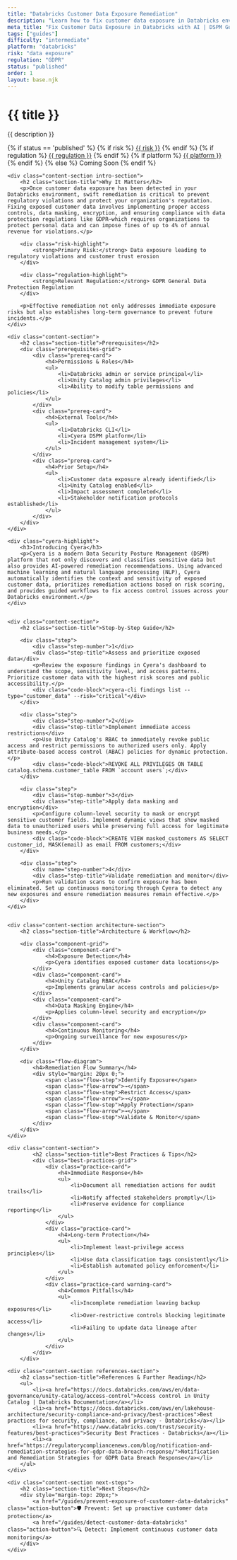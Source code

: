```yaml
---
title: "Databricks Customer Data Exposure Remediation"
description: "Learn how to fix customer data exposure in Databricks environments. Follow step-by-step guidance for GDPR compliance and data protection."
meta_title: "Fix Customer Data Exposure in Databricks with AI | DSPM Guide"
tags: ["guides"]
difficulty: "intermediate"
platform: "databricks"
risk: "data exposure"
regulation: "GDPR"
status: "published"
order: 1
layout: base.njk
---
```


<div class="container">
    <div class="header">
        <h1>{{ title }}</h1>
        <p>{{ description }}</p>
        <div class="guide-tags-container">
			<div class="guide-tags-wrapper">
		    {% if status == 'published' %}
		        {% if risk %}
		        <a href="/risk/{{ risk | downcase | replace: ' ', '-' }}/" class="guide-tag risk">{{ risk }}</a>
		        {% endif %}
		        {% if regulation %}
		        <a href="/regulation/{{ regulation | downcase | replace: ' ', '-' }}/" class="guide-tag regulation">{{ regulation }}</a>
		        {% endif %}
		        {% if platform %}
		        <a href="/platforms/{{ platform | downcase | replace: ' ', '-' }}/" class="guide-tag platform">{{ platform }}</a>
		        {% endif %}
		    {% else %}
		        <span class="guide-tag coming-soon">Coming Soon</span>
		    {% endif %}
		</div>
		</div>
    </div>

    <div class="content-section intro-section">
        <h2 class="section-title">Why It Matters</h2>
        <p>Once customer data exposure has been detected in your Databricks environment, swift remediation is critical to prevent regulatory violations and protect your organization's reputation. Fixing exposed customer data involves implementing proper access controls, data masking, encryption, and ensuring compliance with data protection regulations like GDPR—which requires organizations to protect personal data and can impose fines of up to 4% of annual revenue for violations.</p>
        
        <div class="risk-highlight">
            <strong>Primary Risk:</strong> Data exposure leading to regulatory violations and customer trust erosion
        </div>
        
        <div class="regulation-highlight">
            <strong>Relevant Regulation:</strong> GDPR General Data Protection Regulation
        </div>
        
        <p>Effective remediation not only addresses immediate exposure risks but also establishes long-term governance to prevent future incidents.</p>
    </div>

    <div class="content-section">
        <h2 class="section-title">Prerequisites</h2>
        <div class="prerequisites-grid">
            <div class="prereq-card">
                <h4>Permissions & Roles</h4>
                <ul>
                    <li>Databricks admin or service principal</li>
                    <li>Unity Catalog admin privileges</li>
                    <li>Ability to modify table permissions and policies</li>
                </ul>
            </div>
            <div class="prereq-card">
                <h4>External Tools</h4>
                <ul>
                    <li>Databricks CLI</li>
                    <li>Cyera DSPM platform</li>
                    <li>Incident management system</li>
                </ul>
            </div>
            <div class="prereq-card">
                <h4>Prior Setup</h4>
                <ul>
                    <li>Customer data exposure already identified</li>
                    <li>Unity Catalog enabled</li>
                    <li>Impact assessment completed</li>
                    <li>Stakeholder notification protocols established</li>
                </ul>
            </div>
        </div>
    </div>
	
    <div class="cyera-highlight">
        <h3>Introducing Cyera</h3>
        <p>Cyera is a modern Data Security Posture Management (DSPM) platform that not only discovers and classifies sensitive data but also provides AI-powered remediation recommendations. Using advanced machine learning and natural language processing (NLP), Cyera automatically identifies the context and sensitivity of exposed customer data, prioritizes remediation actions based on risk scoring, and provides guided workflows to fix access control issues across your Databricks environment.</p>
    </div>
	

    <div class="content-section">
        <h2 class="section-title">Step-by-Step Guide</h2>
        
        <div class="step">
            <div class="step-number">1</div>
            <div class="step-title">Assess and prioritize exposed data</div>
            <p>Review the exposure findings in Cyera's dashboard to understand the scope, sensitivity level, and access patterns. Prioritize customer data with the highest risk scores and public accessibility.</p>
            <div class="code-block">cyera-cli findings list --type="customer_data" --risk="critical"</div>
        </div>

        <div class="step">
            <div class="step-number">2</div>
            <div class="step-title">Implement immediate access restrictions</div>
            <p>Use Unity Catalog's RBAC to immediately revoke public access and restrict permissions to authorized users only. Apply attribute-based access control (ABAC) policies for dynamic protection.</p>
            <div class="code-block">REVOKE ALL PRIVILEGES ON TABLE catalog.schema.customer_table FROM `account users`;</div>
        </div>

        <div class="step">
            <div class="step-number">3</div>
            <div class="step-title">Apply data masking and encryption</div>
            <p>Configure column-level security to mask or encrypt sensitive customer fields. Implement dynamic views that show masked data to unauthorized users while preserving full access for legitimate business needs.</p>
            <div class="code-block">CREATE VIEW masked_customers AS SELECT customer_id, MASK(email) as email FROM customers;</div>
        </div>

        <div class="step">
            <div name="step-number">4</div>
            <div class="step-title">Validate remediation and monitor</div>
            <p>Run validation scans to confirm exposure has been eliminated. Set up continuous monitoring through Cyera to detect any new exposures and ensure remediation measures remain effective.</p>
        </div>
    </div>


    <div class="content-section architecture-section">
        <h2 class="section-title">Architecture & Workflow</h2>
        
        <div class="component-grid">
            <div class="component-card">
                <h4>Exposure Detection</h4>
                <p>Cyera identifies exposed customer data locations</p>
            </div>
            <div class="component-card">
                <h4>Unity Catalog RBAC</h4>
                <p>Implements granular access controls and policies</p>
            </div>
            <div class="component-card">
                <h4>Data Masking Engine</h4>
                <p>Applies column-level security and encryption</p>
            </div>
            <div class="component-card">
                <h4>Continuous Monitoring</h4>
                <p>Ongoing surveillance for new exposures</p>
            </div>
        </div>

        <div class="flow-diagram">
            <h4>Remediation Flow Summary</h4>
            <div style="margin: 20px 0;">
                <span class="flow-step">Identify Exposure</span>
                <span class="flow-arrow">→</span>
                <span class="flow-step">Restrict Access</span>
                <span class="flow-arrow">→</span>
                <span class="flow-step">Apply Protection</span>
                <span class="flow-arrow">→</span>
                <span class="flow-step">Validate & Monitor</span>
            </div>
        </div>
    </div>

	<div class="content-section">
	        <h2 class="section-title">Best Practices & Tips</h2>
	        <div class="best-practices-grid">
	            <div class="practice-card">
	                <h4>Immediate Response</h4>
	                <ul>
	                    <li>Document all remediation actions for audit trails</li>
	                    <li>Notify affected stakeholders promptly</li>
	                    <li>Preserve evidence for compliance reporting</li>
	                </ul>
	            </div>
	            <div class="practice-card">
	                <h4>Long-term Protection</h4>
	                <ul>
	                    <li>Implement least-privilege access principles</li>
	                    <li>Use data classification tags consistently</li>
	                    <li>Establish automated policy enforcement</li>
	                </ul>
	            </div>
	            <div class="practice-card warning-card">
	                <h4>Common Pitfalls</h4>
	                <ul>
	                    <li>Incomplete remediation leaving backup exposures</li>
	                    <li>Over-restrictive controls blocking legitimate access</li>
	                    <li>Failing to update data lineage after changes</li>
	                </ul>
	            </div>
	        </div>
	    </div>

    <div class="content-section references-section">
        <h2 class="section-title">References & Further Reading</h2>
        <ul>
            <li><a href="https://docs.databricks.com/aws/en/data-governance/unity-catalog/access-control">Access control in Unity Catalog | Databricks Documentation</a></li>
            <li><a href="https://docs.databricks.com/aws/en/lakehouse-architecture/security-compliance-and-privacy/best-practices">Best practices for security, compliance, and privacy - Databricks</a></li>
            <li><a href="https://www.databricks.com/trust/security-features/best-practices">Security Best Practices - Databricks</a></li>
            <li><a href="https://regulatorycompliancenews.com/blog/notification-and-remediation-strategies-for-gdpr-data-breach-response/">Notification and Remediation Strategies for GDPR Data Breach Response</a></li>
        </ul>
    </div>

    <div class="content-section next-steps">
        <h2 class="section-title">Next Steps</h2>
        <div style="margin-top: 20px;">
            <a href="/guides/prevent-exposure-of-customer-data-databricks" class="action-button">🛡️ Prevent: Set up proactive customer data protection</a>
            <a href="/guides/detect-customer-data-databricks" class="action-button">🔍 Detect: Implement continuous customer data monitoring</a>
        </div>
    </div>
</div>